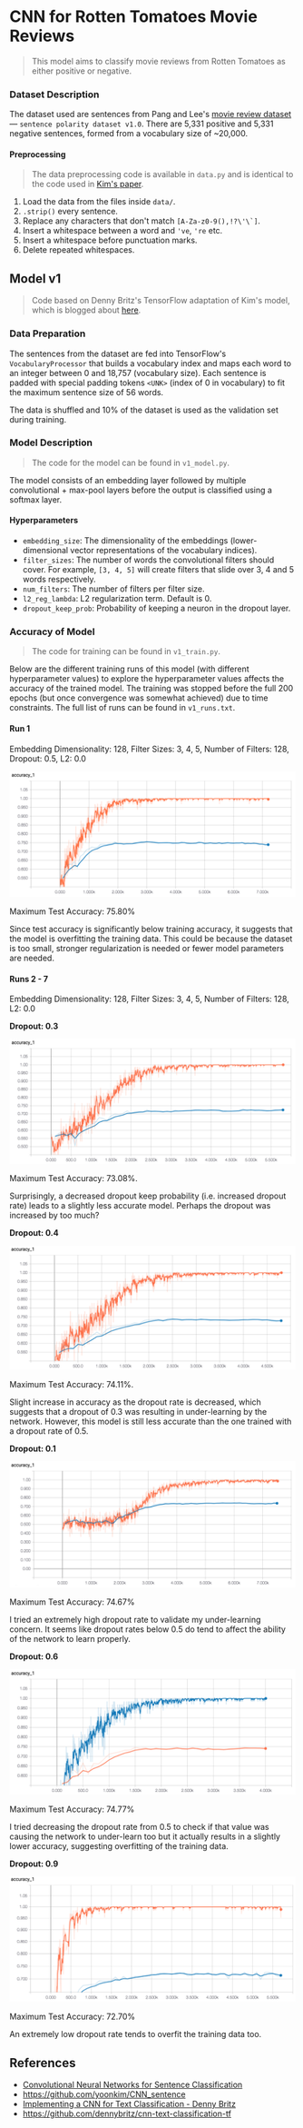 # CNN for Rotten Tomatoes Movie Reviews

> This model aims to classify movie reviews from Rotten Tomatoes as either positive or negative.

### Dataset Description

The dataset used are sentences from Pang and Lee's [movie review dataset](http://www.cs.cornell.edu/people/pabo/movie-review-data/) — `sentence polarity dataset v1.0`. There are 5,331 positive and 5,331 negative sentences, formed from a vocabulary size of ~20,000.

#### Preprocessing

> The data preprocessing code is available in `data.py` and is identical to the code used in [Kim's paper](https://arxiv.org/pdf/1408.5882.pdf).

1. Load the data from the files inside `data/`.
2. `.strip()` every sentence.
3. Replace any characters that don't match ``[A-Za-z0-9(),!?\'\`]``.
4. Insert a whitespace between a word and `'ve`, `'re` etc.
5. Insert a whitespace before punctuation marks.
6. Delete repeated whitespaces.

## Model v1

> Code based on Denny Britz's TensorFlow adaptation of Kim's model, which is blogged about [here](http://www.wildml.com/2015/12/implementing-a-cnn-for-text-classification-in-tensorflow/).

### Data Preparation

The sentences from the dataset are fed into TensorFlow's `VocabularyProcessor` that builds a vocabulary index and maps each word to an integer between 0 and 18,757 (vocabulary size). Each sentence is padded with special padding tokens `<UNK>` (index of 0 in vocabulary) to fit the maximum sentence size of 56 words.

The data is shuffled and 10% of the dataset is used as the validation set during training.

### Model Description

> The code for the model can be found in `v1_model.py`.

The model consists of an embedding layer followed by multiple convolutional + max-pool layers before the output is classified using a softmax layer.

#### Hyperparameters

- `embedding_size`: The dimensionality of the embeddings (lower-dimensional vector representations of the vocabulary indices).
- `filter_sizes`: The number of words the convolutional filters should cover. For example, `[3, 4, 5]` will create filters that slide over 3, 4 and 5 words respectively.
- `num_filters`: The number of filters per filter size.
- `l2_reg_lambda`: L2 regularization term. Default is 0.
- `dropout_keep_prob`: Probability of keeping a neuron in the dropout layer.

### Accuracy of Model

> The code for training can be found in `v1_train.py`.

Below are the different training runs of this model (with different hyperparameter values) to explore the hyperparameter values affects the accuracy of the trained model. The training was stopped before the full 200 epochs (but once convergence was somewhat achieved) due to time constraints. The full list of runs can be found in `v1_runs.txt`.

#### Run 1

Embedding Dimensionality: 128, Filter Sizes: 3, 4, 5, Number of Filters: 128, Dropout: 0.5, L2: 0.0

![](plots/1506156971-Accuracy.png)

Maximum Test Accuracy: 75.80%

Since test accuracy is significantly below training accuracy, it suggests that the model is overfitting the training data. This could be because the dataset is too small, stronger regularization is needed or fewer model parameters are needed.

#### Runs 2 - 7

Embedding Dimensionality: 128, Filter Sizes: 3, 4, 5, Number of Filters: 128, L2: 0.0

**Dropout: 0.3**

![](plots/1506762981-Accuracy.png)

Maximum Test Accuracy: 73.08%.

Surprisingly, a decreased dropout keep probability (i.e. increased dropout rate) leads to a slightly less accurate model. Perhaps the dropout was increased by too much?

**Dropout: 0.4**

![](plots/1506784601-Accuracy.png)

Maximum Test Accuracy: 74.11%.

Slight increase in accuracy as the dropout rate is decreased, which suggests that a dropout of 0.3 was resulting in under-learning by the network. However, this model is still less accurate than the one trained with a dropout rate of 0.5.

**Dropout: 0.1**

![](plots/1506787497-Accuracy.png)

Maximum Test Accuracy: 74.67%

I tried an extremely high dropout rate to validate my under-learning concern. It seems like dropout rates below 0.5 do tend to affect the ability of the network to learn properly.

**Dropout: 0.6**

![](plots/1506786386-Accuracy.png)

Maximum Test Accuracy: 74.77%

I tried decreasing the dropout rate from 0.5 to check if that value was causing the network to under-learn too but it actually results in a slightly lower accuracy, suggesting overfitting of the training data.

**Dropout: 0.9**

![](plots/1506789552-Accuracy.png)

Maximum Test Accuracy: 72.70%

An extremely low dropout rate tends to overfit the training data too.

## References

- [Convolutional Neural Networks for Sentence Classification](https://arxiv.org/abs/1408.5882)
- https://github.com/yoonkim/CNN_sentence
- [Implementing a CNN for Text Classification - Denny Britz](http://www.wildml.com/2015/12/implementing-a-cnn-for-text-classification-in-tensorflow/)
- https://github.com/dennybritz/cnn-text-classification-tf

